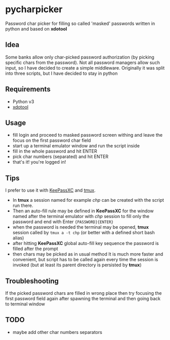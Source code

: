# pycharpicker
Password char picker for filling so called 'masked' passwords written in python and based on __xdotool__

## Idea
Some banks allow only char-picked password authorization (by picking specific chars from the password). Not all password managers allow such input, so I have decided to create a simple middleware. Originally it was split into three scripts, but I have decided to stay in python

## Requirements
- Python v3
- [xdotool](https://github.com/jordansissel/xdotool)

## Usage
- fill login and proceed to masked password screen withing and leave the focus on the first password char field
- start up a terminal emulator window and run the script inside
- fill in the whole password and hit ENTER
- pick char numbers (separated) and hit ENTER
- that's it! you're logged in!

## Tips
I prefer to use it with [KeePassXC](https://github.com/keepassxreboot/keepassxc) and [tmux](https://github.com/tmux/tmux).
- In __tmux__ a session named for example _chp_ can be created with the script run there.
- Then an auto-fill rule may be defined in __KeePassXC__ for the window named after the terminal emulator with _chp_ session to fill only the password and end with Enter ```{PASSWORD}{ENTER}```
- when the password is needed the terminal may be opened, __tmux__ session called by ```tmux a -t chp``` (or better with a defined short bash alias)
- after hitting __KeePassXC__ global auto-fill key sequence the password is filled after the prompt
- then chars may be picked as in usual method
It is much more faster and convenient, but script has to be called again every time the session is invoked (but at least its parent directory is persisted by __tmux__)

## Troubleshooting
If the picked password chars are filled in wrong place then try focusing the first password field again after spawning the terminal and then going back to terminal window

## TODO
- maybe add other char numbers separators
